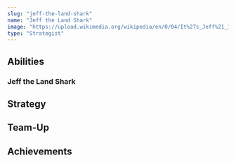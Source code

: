 ```yaml
---
slug: "jeff-the-land-shark"
name: "Jeff the Land Shark"
image: "https://upload.wikimedia.org/wikipedia/en/0/04/It%27s_Jeff%21_1_%282021%29_Cover.jpg"
type: "Strategist"
---
```


[//]: # (TODO: Add description for Jeff the Land Shark)
[//]: # (![image]&#40;{{.image}}&#41;)

## Abilities

### Jeff the Land Shark

[//]: # (TODO: Add abilities for Jeff the Land Shark)

## Strategy

[//]: # (TODO: Add strategy for Jeff the Land Shark)

## Team-Up

[//]: # (TODO: Add team-up for Jeff the Land Shark)

## Achievements

[//]: # (TODO: Add achievements for Jeff the Land Shark)
